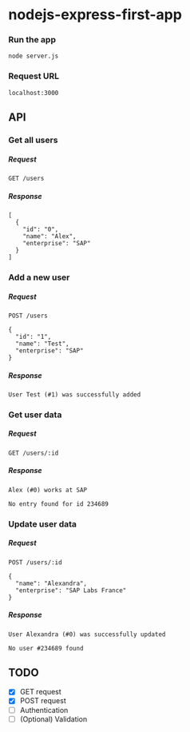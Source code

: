 # nodejs-express-first-app

### Run the app
``` node server.js ```
### Request URL
``` localhost:3000 ```

## API

### Get all users
##### Request
``` GET /users ```
##### Response
```
[
  {
    "id": "0",
    "name": "Alex",
    "enterprise": "SAP"
  }
]
```

### Add a new user
##### Request
``` POST /users ```
```
{
  "id": "1",
  "name": "Test",
  "enterprise": "SAP"
}
```
##### Response
``` User Test (#1) was successfully added ```

### Get user data
##### Request
``` GET /users/:id ```
##### Response
``` Alex (#0) works at SAP ```

``` No entry found for id 234689 ```

### Update user data
##### Request
``` POST /users/:id ```
```
{
  "name": "Alexandra",
  "enterprise": "SAP Labs France"
}
```
##### Response
``` User Alexandra (#0) was successfully updated ```

``` No user #234689 found ```

## TODO
- [x] GET request
- [x] POST request
- [ ] Authentication
- [ ] \(Optional) Validation
